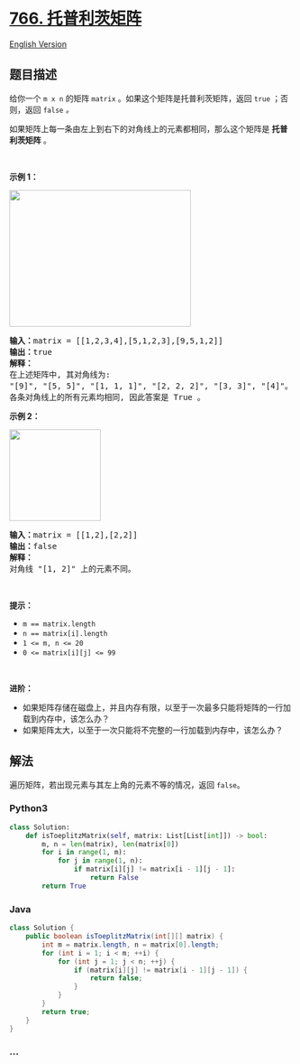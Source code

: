# [766. 托普利茨矩阵](https://leetcode-cn.com/problems/toeplitz-matrix)

[English Version](https://github.com/yanglr/leetcode-ac/blob/master/assets/0700-0799/0766.Toeplitz%20Matrix/README_EN.md)

## 题目描述

<!-- 这里写题目描述 -->

<p>给你一个 <code>m x n</code> 的矩阵 <code>matrix</code> 。如果这个矩阵是托普利茨矩阵，返回 <code>true</code> ；否则，返回<em> </em><code>false</code><em> 。</em></p>

<p>如果矩阵上每一条由左上到右下的对角线上的元素都相同，那么这个矩阵是<em> </em><strong>托普利茨矩阵</strong> 。</p>

<p> </p>

<p><strong>示例 1：</strong></p>
<img alt="" src="https://cdn.jsdelivr.net/gh/yanglr/leetcode-ac@master/assets/0700-0799/0766.Toeplitz%20Matrix/images/ex1.jpg" style="width: 322px; height: 242px;" />
<pre>
<strong>输入：</strong>matrix = [[1,2,3,4],[5,1,2,3],[9,5,1,2]]
<strong>输出：</strong>true
<strong>解释：</strong>
在上述矩阵中, 其对角线为: 
"[9]", "[5, 5]", "[1, 1, 1]", "[2, 2, 2]", "[3, 3]", "[4]"。 
各条对角线上的所有元素均相同, 因此答案是 True 。
</pre>

<p><strong>示例 2：</strong></p>
<img alt="" src="https://cdn.jsdelivr.net/gh/yanglr/leetcode-ac@master/assets/0700-0799/0766.Toeplitz%20Matrix/images/ex2.jpg" style="width: 162px; height: 162px;" />
<pre>
<strong>输入：</strong>matrix = [[1,2],[2,2]]
<strong>输出：</strong>false
<strong>解释：</strong>
对角线 "[1, 2]" 上的元素不同。</pre>

<p> </p>

<p><strong>提示：</strong></p>

<ul>
	<li><code>m == matrix.length</code></li>
	<li><code>n == matrix[i].length</code></li>
	<li><code>1 <= m, n <= 20</code></li>
	<li><code>0 <= matrix[i][j] <= 99</code></li>
</ul>

<p> </p>

<p><strong>进阶：</strong></p>

<ul>
	<li>如果矩阵存储在磁盘上，并且内存有限，以至于一次最多只能将矩阵的一行加载到内存中，该怎么办？</li>
	<li>如果矩阵太大，以至于一次只能将不完整的一行加载到内存中，该怎么办？</li>
</ul>


## 解法

<!-- 这里可写通用的实现逻辑 -->

遍历矩阵，若出现元素与其左上角的元素不等的情况，返回 `false`。

<!-- tabs:start -->

### **Python3**

<!-- 这里可写当前语言的特殊实现逻辑 -->

```python
class Solution:
    def isToeplitzMatrix(self, matrix: List[List[int]]) -> bool:
        m, n = len(matrix), len(matrix[0])
        for i in range(1, m):
            for j in range(1, n):
                if matrix[i][j] != matrix[i - 1][j - 1]:
                    return False
        return True
```

### **Java**

<!-- 这里可写当前语言的特殊实现逻辑 -->

```java
class Solution {
    public boolean isToeplitzMatrix(int[][] matrix) {
        int m = matrix.length, n = matrix[0].length;
        for (int i = 1; i < m; ++i) {
            for (int j = 1; j < n; ++j) {
                if (matrix[i][j] != matrix[i - 1][j - 1]) {
                    return false;
                }
            }
        }
        return true;
    }
}
```

### **...**

```

```

<!-- tabs:end -->
